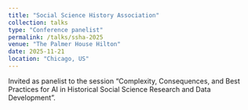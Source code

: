 ```yaml
---
title: "Social Science History Association"
collection: talks
type: "Conference panelist"
permalink: /talks/ssha-2025
venue: "The Palmer House Hilton"
date: 2025-11-21
location: "Chicago, US"
---
```


Invited as panelist to the session “Complexity, Consequences, and Best Practices for AI in Historical Social Science Research and Data Development”.
